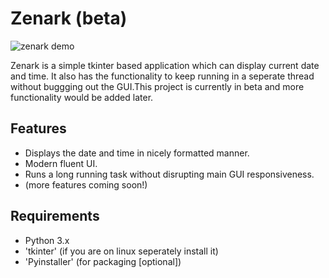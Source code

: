 # Zenark (beta)

![zenark demo]('zenark/zenark_demo.jpg')

Zenark is a simple tkinter based application which can display current date and time. It also has the functionality to keep running
 in a seperate thread without buggging out the GUI.This project is currently in beta and more functionality would be added later.

 ## Features

 - Displays the date and time in nicely formatted manner.
 - Modern fluent UI.
 - Runs a long running task without disrupting main GUI responsiveness.
 - (more features coming soon!)


 ## Requirements
 - Python 3.x
 - 'tkinter' (if you are on linux seperately install it)
 - 'Pyinstaller' (for packaging [optional])
